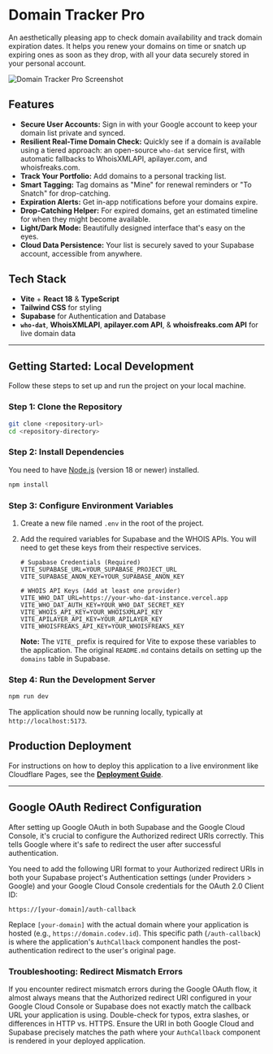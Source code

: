 # Domain Tracker Pro

An aesthetically pleasing app to check domain availability and track domain expiration dates. It helps you renew your domains on time or snatch up expiring ones as soon as they drop, with all your data securely stored in your personal account.

![Domain Tracker Pro Screenshot](https://picsum.photos/1200/600)

## Features

*   **Secure User Accounts:** Sign in with your Google account to keep your domain list private and synced.
*   **Resilient Real-Time Domain Check:** Quickly see if a domain is available using a tiered approach: an open-source `who-dat` service first, with automatic fallbacks to WhoisXMLAPI, apilayer.com, and whoisfreaks.com.
*   **Track Your Portfolio:** Add domains to a personal tracking list.
*   **Smart Tagging:** Tag domains as "Mine" for renewal reminders or "To Snatch" for drop-catching.
*   **Expiration Alerts:** Get in-app notifications before your domains expire.
*   **Drop-Catching Helper:** For expired domains, get an estimated timeline for when they might become available.
*   **Light/Dark Mode:** Beautifully designed interface that's easy on the eyes.
*   **Cloud Data Persistence:** Your list is securely saved to your Supabase account, accessible from anywhere.

## Tech Stack

*   **Vite** + **React 18** & **TypeScript**
*   **Tailwind CSS** for styling
*   **Supabase** for Authentication and Database
*   **`who-dat`**, **WhoisXMLAPI**, **apilayer.com API**, & **whoisfreaks.com API** for live domain data

---

## Getting Started: Local Development

Follow these steps to set up and run the project on your local machine.

### Step 1: Clone the Repository

```bash
git clone <repository-url>
cd <repository-directory>
```

### Step 2: Install Dependencies

You need to have [Node.js](https://nodejs.org/) (version 18 or newer) installed.

```bash
npm install
```

### Step 3: Configure Environment Variables

1.  Create a new file named `.env` in the root of the project.
2.  Add the required variables for Supabase and the WHOIS APIs. You will need to get these keys from their respective services.

    ```env
    # Supabase Credentials (Required)
    VITE_SUPABASE_URL=YOUR_SUPABASE_PROJECT_URL
    VITE_SUPABASE_ANON_KEY=YOUR_SUPABASE_ANON_KEY

    # WHOIS API Keys (Add at least one provider)
    VITE_WHO_DAT_URL=https://your-who-dat-instance.vercel.app
    VITE_WHO_DAT_AUTH_KEY=YOUR_WHO_DAT_SECRET_KEY
    VITE_WHOIS_API_KEY=YOUR_WHOISXMLAPI_KEY
    VITE_APILAYER_API_KEY=YOUR_APILAYER_KEY
    VITE_WHOISFREAKS_API_KEY=YOUR_WHOISFREAKS_KEY
    ```

    **Note:** The `VITE_` prefix is required for Vite to expose these variables to the application. The original `README.md` contains details on setting up the `domains` table in Supabase.

### Step 4: Run the Development Server

```bash
npm run dev
```

The application should now be running locally, typically at `http://localhost:5173`.

## Production Deployment

For instructions on how to deploy this application to a live environment like Cloudflare Pages, see the **[Deployment Guide](./deployment.md)**.

---

## Google OAuth Redirect Configuration

After setting up Google OAuth in both Supabase and the Google Cloud Console, it's crucial to configure the Authorized redirect URIs correctly. This tells Google where it's safe to redirect the user after successful authentication.

You need to add the following URI format to your Authorized redirect URIs in both your Supabase project's Authentication settings (under Providers > Google) and your Google Cloud Console credentials for the OAuth 2.0 Client ID:

`https://[your-domain]/auth-callback`

Replace `[your-domain]` with the actual domain where your application is hosted (e.g., `https://domain.codev.id`). This specific path (`/auth-callback`) is where the application's `AuthCallback` component handles the post-authentication redirect to the user's original page.

### Troubleshooting: Redirect Mismatch Errors

If you encounter redirect mismatch errors during the Google OAuth flow, it almost always means that the Authorized redirect URI configured in your Google Cloud Console or Supabase does not exactly match the callback URL your application is using. Double-check for typos, extra slashes, or differences in HTTP vs. HTTPS. Ensure the URI in both Google Cloud and Supabase precisely matches the path where your `AuthCallback` component is rendered in your deployed application.

